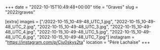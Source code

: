 +++
date = "2022-10-15T10:49:48+00:00"
title = "Graves"
slug = "2022/graves"

[extra]
images = ["/2022-10-15_10-49-48_UTC_1.jpg", "2022-10-15_10-49-48_UTC_2.jpg", "2022-10-15_10-49-48_UTC_3.jpg", "2022-10-15_10-49-48_UTC_4.jpg", "2022-10-15_10-49-48_UTC_5.jpg", "2022-10-15_10-49-48_UTC_6.jpg", "2022-10-15_10-49-48_UTC_7.jpg"]
instagram = "https://instagram.com/p/Cju0skys2ta"
location = "Père Lachaise"
+++

